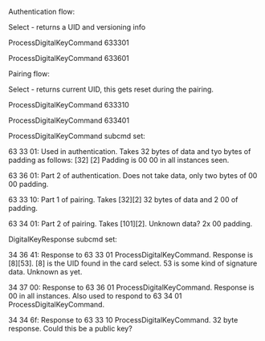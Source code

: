 Authentication flow:

Select - returns a UID and versioning info

ProcessDigitalKeyCommand 633301

ProcessDigitalKeyCommand 633601


Pairing flow:

Select - returns current UID, this gets reset during the pairing.

ProcessDigitalKeyCommand 633310

ProcessDigitalKeyCommand 633401


ProcessDigitalKeyCommand subcmd set:

63 33 01:
Used in authentication. Takes 32 bytes of data and tyo bytes of padding as follows:
[32] [2]
Padding is 00 00 in all instances seen. 

63 36 01:
Part 2 of authentication. Does not take data, only two bytes of 00 00 padding. 

63 33 10:
Part 1 of pairing. Takes [32][2] 32 bytes of data and 2 00 of padding. 

63 34 01:
Part 2 of pairing. Takes [101][2]. Unknown data? 2x 00 padding.


DigitalKeyResponse subcmd set:

34 36 41:
Response to 63 33 01 ProcessDigitalKeyCommand. Response is [8][53]. [8] is the UID found in the card select. 53 is some kind of signature data. Unknown as yet. 

34 37 00:
Response to 63 36 01 ProcessDigitalKeyCommand. Response is 00 in all instances. 
Also used to respond to 63 34 01 ProcessDigitalKeyCommand. 

34 34 6f:
Response to 63 33 10 ProcessDigitalKeyCommand. 32 byte response. Could this be a public key? 
